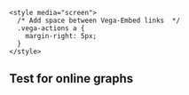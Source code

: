 <html>
  <head>
    <title>Vega-Lite Bar Chart</title>
    <meta charset="utf-8" />
    <script src="https://d3js.org/d3.v5.min.js"></script>
    <script src="https://cdn.jsdelivr.net/npm/vega@5.10.1"></script>
    <script src="https://cdn.jsdelivr.net/npm/vega-lite@4.10.4"></script>
    <script src="https://cdn.jsdelivr.net/npm/vega-embed@6.5.2"></script>

    <style media="screen">
      /* Add space between Vega-Embed links  */
      .vega-actions a {
        margin-right: 5px;
      }
    </style>
  </head>
  <body>
    <h2>Test for online graphs</h2>
    <!-- Container for the visualization -->
 <style>
 /* FONTS */
    @import url("https://fonts.googleapis.com/css?family=Open+Sans+Condensed:300,700");
    /* AXES */
/* ticks */
.axis line{
stroke: #706f6f;
stroke-width: 0.5;
shape-rendering: crispEdges;
}

/* axis contour */
.axis path {
stroke: #706f6f;
stroke-width: 0.7;
shape-rendering: crispEdges;
}

/* axis text */
.axis text, .xtext {
fill: #2b2929;
font-family: "Open Sans Condensed";
font-size: 100%;
}
.grid line {
stroke: lightgrey;
stroke-opacity: 0.7;
shape-rendering: crispEdges;
}
.grid path {
stroke-width: 0;
}
/* label text */
.label {
font-family: "Open Sans Condensed";
font-size: 65%;
}
.bund {
font-family: "Open Sans Condensed";
font-size: 10%;
fill:#ffffff;
}
/* LINE CHART */
.line,.li0,.li1,.li2,.li3,.li4,.li5,.li6,.li7,.li8,.li9,.li10,.li11,.li12,.li13,.li14,.li15,.li16,.li17,.li18,.li19,.li20,.li21,.li22,.li23,.li24,.li25, .line {
stroke-width: 1.5; fill:none;
    }
.li0 { stroke:#936037; } .te0 {fill: #936037;}
.li1 { stroke:#be1622; } .te1 {fill: #be1622;}
.li2 { stroke:#e71d73; } .te2 {fill: #e71d73;}
.li3 { stroke:#e94e1b; } .te3 {fill: #e94e1b;}
.li4 { stroke:#f39200; } .te4 {fill: #f39200;}
.li5 { stroke:#95c11f; } .te5 {fill: #95c11f;}
.li6 { stroke:#008d36; } .te6 {fill: #008d36;}
.li7 { stroke:#006633; } .te7 {fill: #006633;}
.li8 { stroke:#00a19a; } .te8 {fill: #00a19a;}
.li9 { stroke:#36a9e1; } .te9 {fill: #36a9e1;}
.li10 { stroke:#1d71b8; } .te10 {fill: #1d71b8;}
.li11 { stroke:#29235c; } .te11 {fill: #29235c;}
.li12 { stroke:#951b81; } .te12 {fill: #951b81;}
.li13 { stroke:#a3195b; } .te13 {fill: #a3195b;}
    
    .sygrid {
    stroke-opacity: 0.7;
    shape-rendering: crispEdges;
    stroke-width:1px;
    stroke-dasharray: 10,3;
    }

div.tooltip, div.tooltip2 {   
  position: absolute;           
  text-align: center;                          
    padding:0 2px 5px 2px;           
  font: 13px "Open Sans Condensed";
    font-weight:300;
    color:#fff;
  background-color: #777; 
  border: 2px #fff solid;      
  border-radius: 2px;           
  pointer-events: none;         
}
    div.tooltip {
        width: 40px;                  
        height: 25px;  
    }
    div.tooltip2 {
        padding: 3px;
        width: 40px;                  
        height: 26px;
        line-height:13px;
    }
    </style>
<div id="container5" class="svg-container" style="position:relative;float:left;margin-bottom:1em;"></div>
<div id="container1" class="svg-container" style="position:relative;float:left;margin-bottom:1em;"></div>


<!-------------- GRAFIK 5 EFFECT OF MITIGATION ------------------>
<script>
//*** PREPARE ***//
// set the dimensions and margins of the graph
var margin = {top: 40, right: 5, bottom: 35, left: 50},
    width = 350 - margin.left - margin.right,
    height = 300 - margin.top - margin.bottom;
var viewbox="0 0 350 280"
//-----------------------------DATA------------------------------//
// parse the date / time
var parseTime = d3.timeParse("%d.%m.%y");
d3.dsv(";","data/covid_cumch.csv").then(function(data) {

  // format the data
  data.forEach(function(d) {
      d.date = parseTime(d.date);
      d.F = +d.F;
  });
//-------------------SCALES ----------------//    
// set the ranges
var x = d3.scaleTime().range([0, width]);
var y = d3.scaleLinear().range([height, 0]);
    
// Scale the range of the data
x.domain(d3.extent(data, function(d) { return d.date; }));
y.domain([1, 1.65]); //d3.max(data, function(d) { return d.F; })

//-------------------LINES-----------------//
// define the 1stline

var valueline = d3.line()
    .curve(d3.curveBasis)
    .defined(function(d) { return d.F!=0; })
    .x(function(d) { return x(d.date); })
    .y(function(d) { return y(d.F); });

//-----------------AXES---------------//
formValue = d3.format("");
const yaxis = d3.axisLeft()
    .tickFormat(function(d) { return formValue(d)})
    .scale(y);
   
const xaxis = d3.axisBottom()
    .ticks(5)
    .tickFormat(d3.timeFormat('%d.%m'))
    .scale(x);
// gridlines in x axis function
function make_x_gridlines() {
return d3.axisBottom(x)
.ticks(5)
}
// gridlines in y axis function
function make_y_gridlines() {
return d3.axisLeft(y)
.ticks(5)
}
// append the svg obgect to the body of the page
// appends a 'group' element to 'svg'
// moves the 'group' element to the top left margin
var svg = d3.select("div#container5").append("svg")
    .attr("position", "absolute")
    .attr("viewbox", viewbox)
    .attr("width", width + margin.left + margin.right)
    .attr("height", height + margin.top + margin.bottom)
  .append("g")
    .attr("transform",
          "translate(" + margin.left + "," + margin.top + ")");
//--------------TOOLTIP--------------//
// Add a tooltip div. Here I define the general feature of the tooltip: stuff that do not depend on the data point.
  // Its opacity is set to 0: we don't see it by default.
  var tooltip = d3.select("div#container5")
    .append("div")
    .style("opacity", 0)
    .attr("class", "tooltip")
    
//--------------MOUSEOVER-FUNKTIONEN-------------//
// A function that change this tooltip when the user hover a point.
  // Its opacity is set to 1: we can now see it. Plus it set the text and position of tooltip depending on the datapoint (d)
  var mouseover = function(d) {
    tooltip
      .style("opacity", 1)
  }
  var mousemoveC = function(d) {
    tooltip
      .html(d.F)
      .style("left", (d3.mouse(this)[0]+20) + "px") // It is important to put the +90: other wise the tooltip is exactly where the point is an it creates a weird effect
      .style("top", (d3.mouse(this)[1]+10) + "px")
      .style("background-color", "#e94e1b")
  }
    
  // A function that change this tooltip when the leaves a point: just need to set opacity to 0 again
  var mouseleave = function(d) {
    tooltip
      .transition()
      .duration(200)
      .style("opacity", 0)
  }
// ------------------------- DRAWING-----------------------------//  
//-----------------------------AXES------------------------------//
// gridlines first
  svg.append("g")
.attr("class", "grid")
.attr("transform", "translate(0," + height + ")")
.call(make_x_gridlines()
.tickSize(-height)
.tickFormat("")
)
// add the Y gridlines
svg.append("g")
.attr("class", "grid")
.call(make_y_gridlines()
.tickSize(-width)
.tickFormat("")) 
    
svg.append("g")
    .attr("class", "axis")
    .attr("transform", "translate(0," + height + ")")
    .call(xaxis)
    .selectAll("text")  
     .style("text-anchor", "end")
     .attr("dx", "-1em")
     .attr("dy", "-.5em")
     .attr("transform", "rotate(-90)");

svg.append("g")
    .attr("class", "axis")
    .call(yaxis);
svg.append("text")
        .attr("transform", "rotate(-90)")
        .attr("dy", "+1em")
        .attr("y", 6)
        .style("text-anchor", "end")
        .attr("class", "xtext")
        .text("Growth rate");        
    
//--------------------LINES-----------------//    
  // Add the valueline path.
  svg.append("path")
      .data([data])
      .attr("class", "li3")
      .attr("d", valueline)
var reg1 = 1;
var reg2 = 38;
var reg1y = x(data[reg1].date);
var reg2y = x(data[reg2].date);              
  
svg.append("line")
        .attr("class", "li6")
        .attr("x1",reg1y)
        .attr("y1",88)
        .attr("x2",reg2y)
        .attr("y2",88);

//---------------------POINTS-----------------//
    // Add the scatterplot
    var path = svg.selectAll("dot")
     .data(data)
     .enter().append("circle")
     .attr("r", 3)
     .attr("cx", function (d) {
           return x(d.date);
     })
     .attr("cy", function (d) {
          return y(d.F);
     })
    .attr("class", "li3") 
     .style("stroke-width", 1.3)
     .style("fill", "#fff")
     .on("mouseover", mouseover )
    .on("mousemove", mousemoveC )
    .on("mouseleave", mouseleave );
    
//----------------ZUSAETZLICHES-------------//
//----------------Massnahmen ----------------//
svg.append("circle")
    .attr("r", 9)
    .attr("cx",x(data[3].date))
    .attr("cy",210)
    .attr("class","te10");
svg.append("line")
        .attr("class", "li10 sygrid")
        .attr("x1",x(data[3].date))
        .attr("y1",77)
        .attr("x2",x(data[3].date))
        .attr("y2",218);
svg.append("text")
    .attr("fill", "#fff")
    .attr("x", x(data[3].date))
    .attr("y",215)
    .attr("text-anchor", "middle")
    .style("font-family", "Open Sans Condensed")
    .text("1");
svg.append("circle")
    .attr("r", 9)
    .attr("cx",x(data[10].date))
    .attr("cy",210)
    .attr("class","te10");
svg.append("line")
        .attr("class", "li10 sygrid")
        .attr("x1",x(data[10].date))
        .attr("y1",0)
        .attr("x2",x(data[10].date))
        .attr("y2",218);
svg.append("text")
    .attr("fill", "#fff")
    .attr("x", x(data[10].date))
    .attr("y",215)
    .attr("text-anchor", "middle")
    .style("font-family", "Open Sans Condensed")
    .text("2");
svg.append("circle")
    .attr("r", 9)
    .attr("cx",x(data[17].date))
    .attr("cy",210)
    .attr("class","te10");
svg.append("line")
        .attr("class", "li10 sygrid")
        .attr("x1",x(data[17].date))
        .attr("y1",0)
        .attr("x2",x(data[17].date))
        .attr("y2",218);
svg.append("text")
    .attr("fill", "#fff")
    .attr("x", x(data[17].date))
    .attr("y",215)
    .attr("text-anchor", "middle")
    .style("font-family", "Open Sans Condensed")
    .text("3");
svg.append("circle")
    .attr("r", 9)
    .attr("cx",x(data[20].date))
    .attr("cy",210)
    .attr("class","te10");
svg.append("line")
        .attr("class", "li10 sygrid")
        .attr("x1",x(data[20].date))
        .attr("y1",0)
        .attr("x2",x(data[20].date))
        .attr("y2",218);
svg.append("text")
    .attr("fill", "#fff")
    .attr("x", x(data[20].date))
    .attr("y",215)
    .attr("text-anchor", "middle")
    .style("font-family", "Open Sans Condensed")
    .text("4");
svg.append("circle")
    .attr("r", 9)
    .attr("cx",x(data[24].date))
    .attr("cy",210)
    .attr("class","te10");
svg.append("line")
        .attr("class", "li10 sygrid")
        .attr("x1",x(data[24].date))
        .attr("y1",0)
        .attr("x2",x(data[24].date))
        .attr("y2",218);
svg.append("text")
    .attr("fill", "#fff")
    .attr("x", x(data[24].date))
    .attr("y",215)
    .attr("text-anchor", "middle")
    .style("font-family", "Open Sans Condensed")
    .text("5");
//------------------ TITLE -----------------//
svg.append("text")
.attr("x", (width / 2))
.attr("y", 0 - (margin.top / 2))
.attr("text-anchor", "middle")
.style("font-size", "20px")
.style("font-family", "Open Sans Condensed")
.style("font-weight", "300")
.text("Growth rate confirmed cases");
    });
    </script> 
  </body>
</html>
